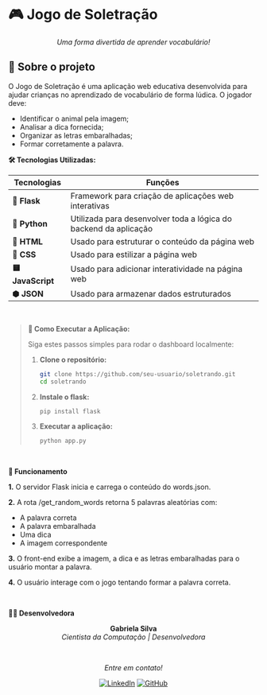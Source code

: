 
# 🎮 Jogo de Soletração
<div align="center">
  
*Uma forma divertida de aprender vocabulário!*

</div>

  ## 🌟 Sobre o projeto
  O Jogo de Soletração é uma aplicação web educativa desenvolvida para ajudar crianças no aprendizado de vocabulário de forma lúdica. O jogador deve: 
- Identificar o animal pela imagem;
- Analisar a dica fornecida;
- Organizar as letras embaralhadas;
- Formar corretamente a palavra.

  
__🛠️ Tecnologias Utilizadas:__

| Tecnologias          | Funções                                             |
|----------------|-----------------------------------------------------------|
| **🧪 Flask**   | Framework para criação de aplicações web interativas |
| **🐍 Python**      | Utilizada para desenvolver toda a lógica do backend da aplicação  |
| **📄 HTML**      | Usado para estruturar o conteúdo da página web |
| **🎨 CSS**      | Usado para estilizar a página web |
| **🟨 JavaScript**      | Usado para adicionar interatividade na página web |
| **⬢ JSON**      | Usado para armazenar dados estruturados |

<br>


> **🚀 Como Executar a Aplicação:**
> 
> Siga estes passos simples para rodar o dashboard localmente:
> 
> 1. **Clone o repositório:**
>    ```bash
>    git clone https://github.com/seu-usuario/soletrando.git
>    cd soletrando
>    ```
> 
> 2. **Instale o flask:**
>    ```bash
>    pip install flask
>    ```
> 
> 3. **Executar a aplicação:**
>    ```bash
>    python app.py
>    ```
> 

<br>

__🔄 Funcionamento__

**1.** O servidor Flask inicia e carrega o conteúdo do words.json.

**2.** A rota /get_random_words retorna 5 palavras aleatórias com:
   - A palavra correta
   - A palavra embaralhada
   - Uma dica
   - A imagem correspondente
     
**3.** O front-end exibe a imagem, a dica e as letras embaralhadas para o usuário montar a palavra.
     
**4.** O usuário interage com o jogo tentando formar a palavra correta.

<br>

**👨‍💻 Desenvolvedora**

<div align="center">

**Gabriela Silva**  
*Cientista da Computação | Desenvolvedora*
</div>

<br>

<div align="center">
  
*Entre em contato!*
</div>

<div align="center">
  
[![LinkedIn](https://img.shields.io/badge/-LinkedIn-000?style=for-the-badge&logo=linkedin&logoColor=FF00F6&color:FFF)](https://www.linkedin.com/in/gabrielab-da-silva/)
[![GitHub](https://img.shields.io/badge/-GitHub-000?style=for-the-badge&logo=github&logoColor=FF00F6&color:FFF)](https://github.com/gabiissilvaa)

</div>
